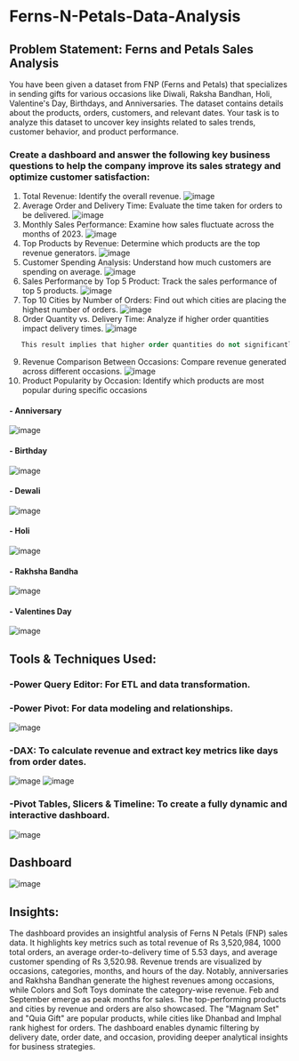 # Ferns-N-Petals-Data-Analysis
## Problem Statement: Ferns and Petals Sales Analysis
 You have been given a dataset from FNP (Ferns and Petals) that specializes in sending gifts for
 various occasions like Diwali, Raksha Bandhan, Holi, Valentine's Day, Birthdays, and
 Anniversaries. The dataset contains details about the products, orders, customers, and relevant
 dates. Your task is to analyze this dataset to uncover key insights related to sales trends,
 customer behavior, and product performance.
 ### Create a dashboard and answer the following key business questions to help the company improve its sales strategy and optimize customer satisfaction:
 1. Total Revenue: Identify the overall revenue.
    ![image](https://github.com/user-attachments/assets/71e91bab-5b24-492d-a1dd-4f3e2eac9350)
 2. Average Order and Delivery Time: Evaluate the time taken for orders to be delivered.
    ![image](https://github.com/user-attachments/assets/1ee17570-f5c1-41f5-b75d-1a7de5de9324)
 3. Monthly Sales Performance: Examine how sales fluctuate across the months of 2023.
    ![image](https://github.com/user-attachments/assets/695ac3a5-a559-4821-a177-b989a8c1f151)
 4. Top Products by Revenue: Determine which products are the top revenue generators.
    ![image](https://github.com/user-attachments/assets/45f97708-b5b5-41b9-b5aa-45c00f3163eb)
 5. Customer Spending Analysis: Understand how much customers are spending on
 average.
![image](https://github.com/user-attachments/assets/174d84d0-259a-479c-8ab6-e973d6993757)
 6. Sales Performance by Top 5 Product: Track the sales performance of top 5 products.
    ![image](https://github.com/user-attachments/assets/2e1a1d90-5e66-4da7-9fd9-fa6a9953e160)
 7. Top 10 Cities by Number of Orders: Find out which cities are placing the highest
 number of orders.
![image](https://github.com/user-attachments/assets/8cf3b443-4fd6-401d-a986-964526f2ff0f)
 8. Order Quantity vs. Delivery Time: Analyze if higher order quantities impact delivery
 times.
![image](https://github.com/user-attachments/assets/8a263cd4-e46b-4c40-a674-cd35ce5e0876)
```sql
   This result implies that higher order quantities do not significantly impact delivery times in a linear manner.
  ```
 9. Revenue Comparison Between Occasions: Compare revenue generated across
 different occasions.
![image](https://github.com/user-attachments/assets/a047b692-88c4-47b4-a87e-607aef360095)
 10. Product Popularity by Occasion: Identify which products are most popular during
 specific occasions
#### - Anniversary
![image](https://github.com/user-attachments/assets/f0969024-2389-4825-ad54-7645194c0cbc)

#### - Birthday
![image](https://github.com/user-attachments/assets/baf0d44a-efed-473d-a727-09d1e1fbc061)
#### - Dewali
![image](https://github.com/user-attachments/assets/15f05a92-223f-439e-9f74-68ff86c04038)
#### - Holi
![image](https://github.com/user-attachments/assets/69234efd-427c-4f69-b264-9a57645e6c5a)
#### - Rakhsha Bandha
![image](https://github.com/user-attachments/assets/db6c373d-1ed8-4f21-854d-634e022546ac)
#### - Valentines Day
![image](https://github.com/user-attachments/assets/2f52f87b-6eb7-4853-9fa2-a0397a9f9acf)

## Tools & Techniques Used:
### -Power Query Editor: For ETL and data transformation.
### -Power Pivot: For data modeling and relationships.
![image](https://github.com/user-attachments/assets/87fc65dd-b0f0-41b8-bc37-f2734576ad21)
### -DAX: To calculate revenue and extract key metrics like days from order dates.
![image](https://github.com/user-attachments/assets/ba97b868-b6ce-4660-abdf-ec5dd641a86e)
![image](https://github.com/user-attachments/assets/1d90cc79-4da6-4aac-858a-649bfc1bf62a)
### -Pivot Tables, Slicers & Timeline: To create a fully dynamic and interactive dashboard.
![image](https://github.com/user-attachments/assets/3d11a32f-2323-4311-9744-92b3d668968e)
## Dashboard
![image](https://github.com/user-attachments/assets/ed136c8c-bfe2-4961-8523-93bd4de83403)
## Insights:
The dashboard provides an insightful analysis of Ferns N Petals (FNP) sales data. It highlights key metrics such as total revenue of Rs 3,520,984, 1000 total orders, an average order-to-delivery time of 5.53 days, and average customer spending of Rs 3,520.98. 
Revenue trends are visualized by occasions, categories, months, and hours of the day. Notably, anniversaries and Rakhsha Bandhan generate the highest revenues among occasions, while Colors and Soft Toys dominate the category-wise revenue. Feb and September emerge as peak months for sales.
The top-performing products and cities by revenue and orders are also showcased. The "Magnam Set" and "Quia Gift" are popular products, while cities like Dhanbad and Imphal rank highest for orders. The dashboard enables dynamic filtering by delivery date, order date, and occasion, providing deeper analytical insights for business strategies.
